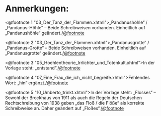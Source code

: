 Anmerkungen:
============

<@footnote 1 "03_Der_Tanz_der_Flammen.xhtml">„Pandanushöhle“ / „Pandanus-Höhle“ – Beide
Schreibweisen vorhanden. Einheitlich auf „Pandanushöhle“ geändert.</@footnote>

<@footnote 2 "03_Der_Tanz_der_Flammen.xhtml">„Pandanusgrotte“ / „Pandanus-Grotte“ – Beide 
Schreibweisen vorhanden. Einheitlich auf „Pandanusgrotte“ geändert.</@footnote>

<@footnote 3 "05_Hoehlentheorie_Irrlichter_und_Totenkult.xhtml">In der Vorlage steht: „entstand“.</@footnote>

<@footnote 4 "07_Eine_Frau_die_ich_nicht_begreife.xhtml">Fehlendes Wort: „hin“ ergänzt.</@footnote>

<@footnote 5 "10_Umberto_trinkt.xhtml">In der Vorlage steht: „Flosses“ – Sowohl der 
Brockhaus von 1911 als auch die Regeln der Deutschen Rechtschreibung von 1938 geben 
„das Floß / die Flöße“ als korrekte Schreibweise an. Daher geändert auf „Floßes“.</@footnote>


